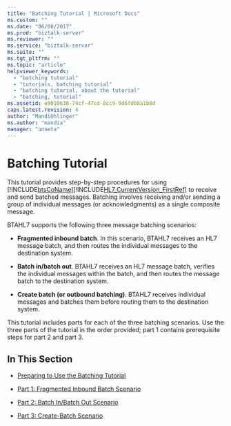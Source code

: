 ```yaml
---
title: "Batching Tutorial | Microsoft Docs"
ms.custom: ""
ms.date: "06/08/2017"
ms.prod: "biztalk-server"
ms.reviewer: ""
ms.service: "biztalk-server"
ms.suite: ""
ms.tgt_pltfrm: ""
ms.topic: "article"
helpviewer_keywords: 
  - "batching tutorial"
  - "tutorials, batching tutorial"
  - "batching tutorial, about the tutorial"
  - "batching, tutorial"
ms.assetid: e9010638-74cf-47cd-8cc9-9d6fd08a1b8d
caps.latest.revision: 4
author: "MandiOhlinger"
ms.author: "mandia"
manager: "anneta"
---
```

# Batching Tutorial
This tutorial provides step-by-step procedures for using [!INCLUDE[btsCoName](../../includes/btsconame-md.md)][!INCLUDE[HL7_CurrentVersion_FirstRef](../../includes/hl7-currentversion-firstref-md.md)] to receive and send batched messages. Batching involves receiving and/or sending a group of individual messages (or acknowledgments) as a single composite message.  
  
 BTAHL7 supports the following three message batching scenarios:  
  
-   **Fragmented inbound batch**. In this scenario, BTAHL7 receives an HL7 message batch, and then routes the individual messages to the destination system.  
  
-   **Batch in/batch out**. BTAHL7 receives an HL7 message batch, verifies the individual messages within the batch, and then routes the message batch to the destination system.  
  
-   **Create batch (or outbound batching)**. BTAHL7 receives individual messages and batches them before routing them to the destination system.  
  
 This tutorial includes parts for each of the three batching scenarios. Use the three parts of the tutorial in the order provided; part 1 contains prerequisite steps for part 2 and part 3.  
  
## In This Section  
  
-   [Preparing to Use the Batching Tutorial](../../adapters-and-accelerators/accelerator-hl7/preparing-to-use-the-batching-tutorial.md)  
  
-   [Part 1: Fragmented Inbound Batch Scenario](../../adapters-and-accelerators/accelerator-hl7/part-1-fragmented-inbound-batch-scenario.md)  
  
-   [Part 2: Batch In/Batch Out Scenario](../../adapters-and-accelerators/accelerator-hl7/part-2-batch-in-batch-out-scenario.md)  
  
-   [Part 3: Create-Batch Scenario](../../adapters-and-accelerators/accelerator-hl7/part-3-create-batch-scenario.md)